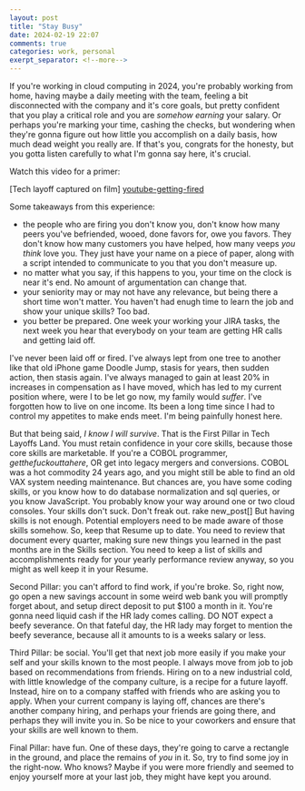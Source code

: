 ```yaml
---
layout: post
title: "Stay Busy"
date: 2024-02-19 22:07
comments: true
categories: work, personal
exerpt_separator: <!--more-->
---
```

If you're working in cloud computing in 2024, you're probably working from home, having maybe a daily
meeting with the team, feeling a bit disconnected with the company and it's core goals, but pretty
confident that you play a critical role and you are _somehow earning_ your salary. Or perhaps you're 
marking your time, cashing the checks, but wondering when they're gonna figure out how little you 
accomplish on a daily basis, how much dead weight you really are. If that's you, congrats for the 
honesty, but you gotta listen carefully to what I'm gonna say here, it's crucial.
<!--more-->

Watch this video for a primer:

[Tech layoff captured on film] [youtube-getting-fired]

Some takeaways from this experience: 

* the people who are firing you don't know you, don't know how many peers you've befriended, wooed, done favors for, owe you favors. They don't know how many customers you have helped, how many veeps _you think_ love you. They just have your name on a piece of paper, along with a script intended to communicate to you that you don't measure up.
* no matter what you say, if this happens to you, your time on the clock is near it's end.  No amount of argumentation can change that.
* your seniority may or may not have any relevance, but being there a short time won't matter. You haven't had enugh time to learn the job and show your unique skills? Too bad.
* you better be prepared. One week your working your JIRA tasks, the next week you hear that everybody on your team are getting HR calls and getting laid off.

I've never been laid off or fired. I've always lept from one tree to another like that old iPhone game Doodle Jump, 
stasis for years, then sudden action, then stasis again. I've always managed to gain at least 20% in increases in 
compensation as I have moved, which has led to my current position where, were I to be let go now, my family would
_suffer_. I've forgotten how to live on one income. Its been a long time since I had to control my appetites to make
ends meet. I'm being painfully honest here.

But that being said, *I know I will survive*. That is the First Pillar in Tech Layoffs Land. You must retain confidence 
in your core skills, because those core skills are marketable. If you're a COBOL programmer, _getthefuckouttahere_, OR
get into legacy mergers and conversions. COBOL was a hot commodity 24 years ago, and you might still be able to find
an old VAX system needing maintenance. But chances are, you have some coding skills, or you know how to do database
normalization and sql queries, or you know JavaScript. You probably know your way around one or two cloud consoles.
Your skills don't suck. Don't freak out.
rake new_post[]
But having skills is not enough. Potential employers need to be made aware of those skills somehow. So, keep that
Resume up to date. You need to review that document every quarter, making sure new things you learned in the past
months are in the Skills section. You need to keep a list of skills and accomplishments ready for your yearly
performance review anyway, so you might as well keep it in your Resume.

Second Pillar: you can't afford to find work, if you're broke. So, right now, go open a new savings account in some 
weird web bank you will promptly forget about, and setup direct deposit to put $100 a month in it. You're gonna 
need liquid cash if the HR lady comes calling. DO NOT expect a beefy severance. On that fateful day, the HR lady 
may forget to mention the beefy severance, because all it amounts to is a weeks salary or less.

Third Pillar: be social. You'll get that next job more easily if you make your self and your skills known to the most
people. I always move from job to job based on recommendations from friends. Hiring on to a new industrial cold, with 
little knowledge of the company culture, is a recipe for a future layoff. Instead, hire on to a company staffed with 
friends who are asking you to apply. When your current company is laying off, chances are there's another company
hiring, and perhaps your friends are going there, and perhaps they will invite you in. So be nice to your coworkers
and ensure that your skills are well known to them.   

Final Pillar: have fun. One of these days, they're going to carve a rectangle in the ground, and place the remains of 
_you_ in it. So, try to find some joy in the right-now. Who knows? Maybe if you were more friendly and seemed to enjoy 
yourself more at your last job, they might have kept you around.

[youtube-getting-fired]: https://www.reddit.com/r/videos/comments/1aunsar/girl_records_herself_getting_laidoff_cloudflare/?utm_source=share&utm_medium=ios_app&utm_name=iossmf

<!-- see https://github.com/Shopify/liquid/wiki/Liquid-for-Designers for stuff 
# H1
## H2
[I'm an inline-style link](https://www.google.com)
![alt text](https://github.com/adam-p/markdown-here/raw/master/src/common/images/icon48.png 'Logo Title Text 1')
```javascript
var s = 'JavaScript syntax highlighting';
alert(s);
```
   * an unordered list item (note a newline is required before the list begins)
   1. an ordered list item
| Tables        | Are           | Cool  |
| ------------- |:-------------:| -----:|
| col 3 is      | right-aligned | $1600 |
-->
